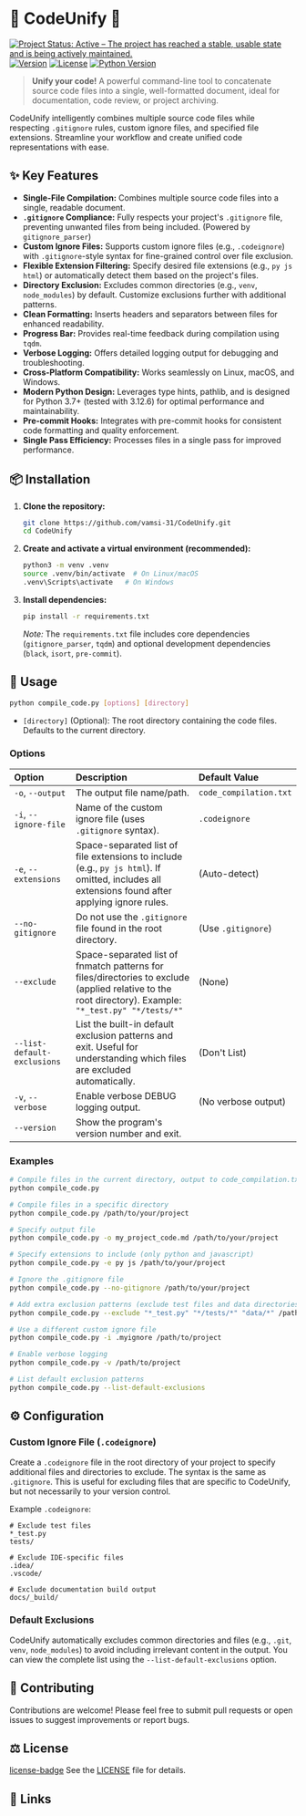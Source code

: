 # 📜 CodeUnify 🚀

[![Project Status: Active – The project has reached a stable, usable state and is being actively maintained.][project-status-badge]][project-status]
[![Version][version-badge]][version]
[![License][license-badge]][license]
[![Python Version][python-version-badge]][python-version]

> **Unify your code!** A powerful command-line tool to concatenate source code files into a single, well-formatted document, ideal for documentation, code review, or project archiving.

CodeUnify intelligently combines multiple source code files while respecting `.gitignore` rules, custom ignore files, and specified file extensions.  Streamline your workflow and create unified code representations with ease.

## ✨ Key Features

*   **Single-File Compilation:** Combines multiple source code files into a single, readable document.
*   **`.gitignore` Compliance:** Fully respects your project's `.gitignore` file, preventing unwanted files from being included. (Powered by `gitignore_parser`)
*   **Custom Ignore Files:**  Supports custom ignore files (e.g., `.codeignore`) with `.gitignore`-style syntax for fine-grained control over file exclusion.
*   **Flexible Extension Filtering:**  Specify desired file extensions (e.g., `py js html`) or automatically detect them based on the project's files.
*   **Directory Exclusion:**  Excludes common directories (e.g., `venv`, `node_modules`) by default.  Customize exclusions further with additional patterns.
*   **Clean Formatting:**  Inserts headers and separators between files for enhanced readability.
*   **Progress Bar:**  Provides real-time feedback during compilation using `tqdm`.
*   **Verbose Logging:** Offers detailed logging output for debugging and troubleshooting.
*   **Cross-Platform Compatibility:**  Works seamlessly on Linux, macOS, and Windows.
*   **Modern Python Design:**  Leverages type hints, pathlib, and is designed for Python 3.7+ (tested with 3.12.6) for optimal performance and maintainability.
*   **Pre-commit Hooks:**  Integrates with pre-commit hooks for consistent code formatting and quality enforcement.
*   **Single Pass Efficiency:** Processes files in a single pass for improved performance.

## 📦 Installation

1.  **Clone the repository:**

    ```bash
    git clone https://github.com/vamsi-31/CodeUnify.git
    cd CodeUnify
    ```

2.  **Create and activate a virtual environment (recommended):**

    ```bash
    python3 -m venv .venv
    source .venv/bin/activate  # On Linux/macOS
    .venv\Scripts\activate   # On Windows
    ```

3.  **Install dependencies:**

    ```bash
    pip install -r requirements.txt
    ```

    *Note:* The `requirements.txt` file includes core dependencies (`gitignore_parser`, `tqdm`) and optional development dependencies (`black`, `isort`, `pre-commit`).

## 🚀 Usage

```bash
python compile_code.py [options] [directory]
```

*   `[directory]` (Optional): The root directory containing the code files. Defaults to the current directory.

### Options

| Option                     | Description                                                                                                                                                                                                                                                                                                | Default Value          |
| :------------------------- | :--------------------------------------------------------------------------------------------------------------------------------------------------------------------------------------------------------------------------------------------------------------------------------------------------------- | :----------------------- |
| `-o`, `--output`           | The output file name/path.                                                                                                                                                                                                                                                                                  | `code_compilation.txt` |
| `-i`, `--ignore-file`      | Name of the custom ignore file (uses `.gitignore` syntax).                                                                                                                                                                                                                                                     | `.codeignore`          |
| `-e`, `--extensions`       | Space-separated list of file extensions to include (e.g., `py js html`). If omitted, includes all extensions found after applying ignore rules.                                                                                                                                                           | (Auto-detect)          |
| `--no-gitignore`           | Do not use the `.gitignore` file found in the root directory.                                                                                                                                                                                                                                               | (Use `.gitignore`)      |
| `--exclude`              | Space-separated list of fnmatch patterns for files/directories to exclude (applied relative to the root directory). Example: `"*_test.py" "*/tests/*"`                                                                                                                                                     | (None)                 |
| `--list-default-exclusions` | List the built-in default exclusion patterns and exit.  Useful for understanding which files are excluded automatically.                                                                                                                                                                                        | (Don't List)            |
| `-v`, `--verbose`          | Enable verbose DEBUG logging output.                                                                                                                                                                                                                                                                        | (No verbose output)    |
| `--version`                | Show the program's version number and exit.                                                                                                                                                                                                                                                                |                        |

### Examples

```bash
# Compile files in the current directory, output to code_compilation.txt (auto-detect extensions)
python compile_code.py

# Compile files in a specific directory
python compile_code.py /path/to/your/project

# Specify output file
python compile_code.py -o my_project_code.md /path/to/your/project

# Specify extensions to include (only python and javascript)
python compile_code.py -e py js /path/to/your/project

# Ignore the .gitignore file
python compile_code.py --no-gitignore /path/to/your/project

# Add extra exclusion patterns (exclude test files and data directories)
python compile_code.py --exclude "*_test.py" "*/tests/*" "data/*" /path/to/project

# Use a different custom ignore file
python compile_code.py -i .myignore /path/to/project

# Enable verbose logging
python compile_code.py -v /path/to/project

# List default exclusion patterns
python compile_code.py --list-default-exclusions
```

## ⚙️ Configuration

### Custom Ignore File (`.codeignore`)

Create a `.codeignore` file in the root directory of your project to specify additional files and directories to exclude. The syntax is the same as `.gitignore`.  This is useful for excluding files that are specific to CodeUnify, but not necessarily to your version control.

Example `.codeignore`:

```
# Exclude test files
*_test.py
tests/

# Exclude IDE-specific files
.idea/
.vscode/

# Exclude documentation build output
docs/_build/
```

### Default Exclusions

CodeUnify automatically excludes common directories and files (e.g., `.git`, `venv`, `node_modules`) to avoid including irrelevant content in the output.  You can view the complete list using the `--list-default-exclusions` option.

## 📝 Contributing

Contributions are welcome! Please feel free to submit pull requests or open issues to suggest improvements or report bugs.

## ⚖️ License

[license-badge][license] See the [LICENSE](LICENSE) file for details.

## 🔗 Links

[project-status-badge]: https://img.shields.io/badge/Project%20Status-Active%20%E2%80%93%20The%20project%20has%20reached%20a%20stable%2C%20usable%20state%20and%20is%20being%20actively%20maintained.-brightgreen.svg
[project-status]: https://www.repostatus.org/#active

[version-badge]: https://img.shields.io/badge/Version-1.3.0-blue.svg
[version]: https://github.com/vamsi-31/CodeUnify/releases/tag/v1.3.0

[license-badge]: https://img.shields.io/badge/License-MIT-green.svg
[license]: LICENSE

[python-version-badge]: https://img.shields.io/badge/Python-3.12+-yellow.svg
[python-version]: https://www.python.org/downloads/